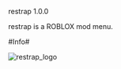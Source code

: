 restrap 1.0.0

restrap is a ROBLOX mod menu.

#Info#

![restrap_logo](https://github.com/user-attachments/assets/5f9291a5-f801-4a77-bc5e-cb65435f9245)
